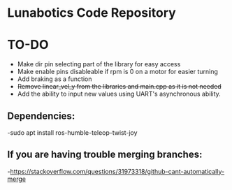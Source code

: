 # Lunabotics Code Repository

# TO-DO
- Make dir pin selecting part of the library for easy access
- Make enable pins disableable if rpm is 0 on a motor for easier turning
- Add braking as a function
- ~~Remove linear_vel_y from the libraries and main.cpp as it is not needed~~
- Add the ability to input new values using UART's asynchronous ability.

## Dependencies:
-sudo apt install ros-humble-teleop-twist-joy


## If you are having trouble merging branches:
-https://stackoverflow.com/questions/31973318/github-cant-automatically-merge
